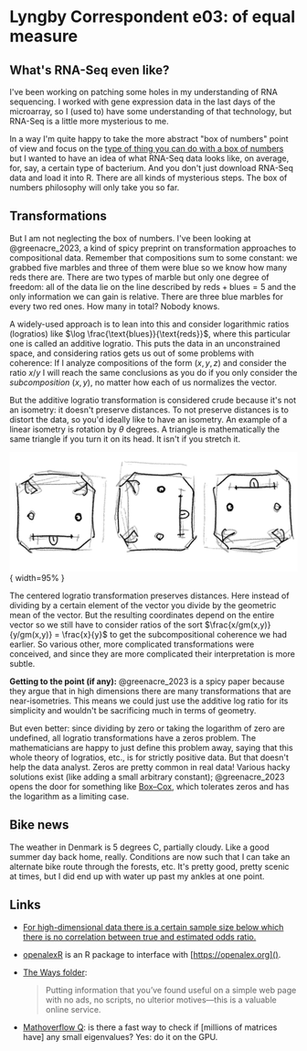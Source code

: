 # Lyngby Correspondent e03: of equal measure


## What's RNA-Seq even like?

I've been working on patching some holes in my understanding of RNA sequencing.
I worked with gene expression data in the last days of the microarray, so I
(used to) have some understanding of that technology, but RNA-Seq is a little
more mysterious to me. 

In a way I'm quite happy to take the more abstract "box of numbers" point of
view and focus on the 
[type of thing you can do with a box of numbers](https://en.wikipedia.org/wiki/Singular_value_decomposition) 
but I wanted to have an idea of what RNA-Seq data looks like, on average, for,
say, a certain type of bacterium. And you don't just download RNA-Seq data and
load it into R. There are all kinds of mysterious steps. The box of numbers
philosophy will only take you so far.

## Transformations
But I am not neglecting the box of numbers. I've been looking at
@greenacre_2023, a kind of spicy preprint on transformation approaches to
compositional data. Remember that compositions sum to some constant: we grabbed
five marbles and three of them were blue so we know how many reds there are.
There are two types of marble but only one degree of freedom: all of the data
lie on the line described by 
$\text{reds} + \text{blues} = 5$ 
and the only information we can gain is relative. There are three blue marbles
for every two red ones. How many in total? Nobody knows.

A widely-used approach is to lean into this and consider logarithmic ratios
(logratios) like 
$\log \frac{\text{blues}}{\text{reds}}$, 
where this particular one is called an additive logratio. This puts the data in
an unconstrained space, and considering ratios gets us out of some problems
with coherence: If I analyze compositions of the form $(x, y, z)$ and consider
the ratio $x/y$ I will reach the same conclusions as you do if you only
consider the _subcomposition_ $(x, y)$, no matter how each of us normalizes the
vector.

But the additive logratio transformation is considered crude because it's not
an isometry: it doesn't preserve distances. To not preserve distances is to
distort the data, so you'd ideally like to have an isometry. An example of a
linear isometry is rotation by $\theta$ degrees. A triangle is mathematically
the same triangle if you turn it on its head. It isn't if you stretch it.

![](img/20240201_isometry.png){ width=95% }

The centered logratio transformation preserves distances. Here instead of
dividing by a certain element of the vector you divide by the geometric mean of
the vector. But the resulting coordinates depend on the entire vector so we
still have to consider ratios of the sort 
$\frac{x/gm(x,y)}{y/gm(x,y)} = \frac{x}{y}$ 
to get the subcompositional coherence we had earlier. So various other, more
complicated transformations were conceived, and since they are more complicated
their interpretation is more subtle.

**Getting to the point (if any):** @greenacre_2023 is a spicy paper because they
argue that in high dimensions there are many transformations that are
near-isometries. This means we could just use the additive log ratio for
its simplicity and wouldn't be sacrificing much in terms of geometry. 

But even better: since dividing by zero or taking the logarithm of zero are
undefined, all logratio transformations have a zeros problem.  The
mathematicians are happy to just define this problem away, saying that this
whole theory of logratios, etc., is for strictly positive data. But that
doesn't help the data analyst. Zeros are pretty common in real data! Various
hacky solutions exist (like adding a small arbitrary constant); @greenacre_2023
opens the door for something like 
[Box–Cox](https://en.wikipedia.org/wiki/Power_transform#Box%E2%80%93Cox_transformation), 
which tolerates zeros and has the logarithm as a limiting case. 

## Bike news

The weather in Denmark is 5 degrees C, partially cloudy. Like a good summer day
back home, really. Conditions are now such that I can take an alternate bike
route through the forests, etc. It's pretty good, pretty scenic at times, but I
did end up with water up past my ankles at one point.

## Links
* [For high-dimensional data there is a certain sample size below which there is no correlation between true and estimated odds ratio.](https://hbiostat.org/bbr/hdata)
* [openalexR](https://docs.ropensci.org/openalexR/) is an R package to interface with [https://openalex.org]().
* [The Ways folder](https://lrhodes.net/ways/ways.html):

  > Putting information that you’ve found useful on a simple web page with no
  > ads, no scripts, no ulterior motives—this is a valuable online service.
* [Mathoverflow Q](https://mathoverflow.net/questions/462766/is-there-a-fast-way-to-check-if-a-matrix-has-any-small-eigenvalues): is there a fast way to check if [millions of matrices have] any small eigenvalues? Yes: do it on the GPU.
